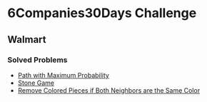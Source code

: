 # 6Companies30Days Challenge
## Walmart

### Solved Problems
- [Path with Maximum Probability](./path-with-maximum-probability.md)
- [Stone Game](./stone-game.md)
- [Remove Colored Pieces if Both Neighbors are the Same Color](./remove-colored-pieces-if-both-neighbors-are-the-same-color.md)
